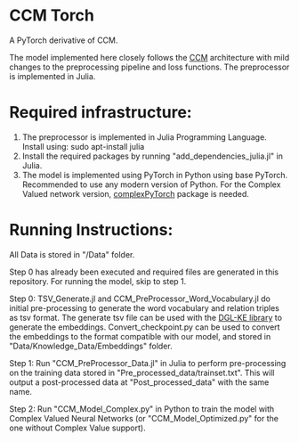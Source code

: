 # CCM Torch
A PyTorch derivative of CCM.

The model implemented here closely follows the [CCM](https://github.com/thu-coai/ccm) architecture with mild changes to the preprocessing pipeline and loss functions. The preprocessor is implemented in Julia.

# Required infrastructure:

1. The preprocessor is implemented in Julia Programming Language.
Install using: sudo apt-install julia
2. Install the required packages by running "add_dependencies_julia.jl" in Julia.
3. The model is implemented using PyTorch in Python using base PyTorch. Recommended to use any modern version of Python. For the Complex Valued network version, [complexPyTorch](https://github.com/wavefrontshaping/complexPyTorch) package is needed.

# Running Instructions:

All Data is stored in "/Data" folder.

Step 0 has already been executed and required files are generated in this repository. For running the model, skip to step 1.

Step 0: TSV_Generate.jl and CCM_PreProcessor_Word_Vocabulary.jl do initial pre-processing to generate the word vocabulary and relation triples as tsv format. The generate tsv file can be used with the [DGL-KE library](https://github.com/awslabs/dgl-ke) to generate the embeddings. Convert_checkpoint.py can be used to convert the embeddings to the format compatible with our model, and stored in "Data/Knowledge_Data/Embeddings" folder.

Step 1: Run "CCM_PreProcessor_Data.jl" in Julia to perform pre-processing on the training data stored in "Pre_processed_data/trainset.txt". This will output a post-processed data at "Post_processed_data" with the same name.

Step 2: Run "CCM_Model_Complex.py" in Python to train the model with Complex Valued Neural Networks (or "CCM_Model_Optimized.py" for the one without Complex Value support).

